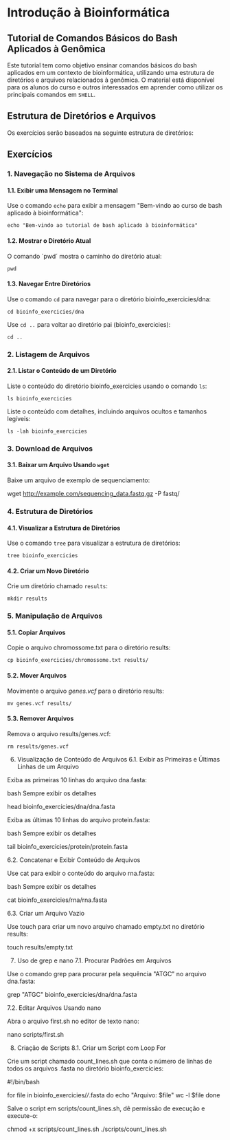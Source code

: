 # Introdução à Bioinformática



## Tutorial de Comandos Básicos do Bash Aplicados à Genômica 

Este tutorial tem como objetivo ensinar comandos básicos do bash aplicados em um contexto de bioinformática, utilizando uma estrutura de diretórios e arquivos relacionados à genômica.
O material está disponível para os alunos do curso e outros interessados em aprender como utilizar os princípais comandos em `SHELL`.

## Estrutura de Diretórios e Arquivos

Os exercícios serão baseados na seguinte estrutura de diretórios:


## Exercícios

### 1. Navegação no Sistema de Arquivos

#### 1.1. Exibir uma Mensagem no Terminal

Use o comando `echo` para exibir a mensagem "Bem-vindo ao curso de bash aplicado à bioinformática":

```
echo "Bem-vindo ao tutorial de bash aplicado à bioinformática"
```

#### 1.2. Mostrar o Diretório Atual

O comando ´pwd´ mostra o caminho do diretório atual:

```
pwd
```

#### 1.3. Navegar Entre Diretórios

Use o comando `cd` para navegar para o diretório bioinfo_exercicies/dna:

```
cd bioinfo_exercicies/dna
```

Use `cd ..` para voltar ao diretório pai (bioinfo_exercicies):

```
cd ..
```
### 2. Listagem de Arquivos
#### 2.1. Listar o Conteúdo de um Diretório

Liste o conteúdo do diretório bioinfo_exercicies usando o comando `ls`:

```
ls bioinfo_exercicies
```

Liste o conteúdo com detalhes, incluindo arquivos ocultos e tamanhos legíveis:

```
ls -lah bioinfo_exercicies
```

### 3. Download de Arquivos
#### 3.1. Baixar um Arquivo Usando `wget`

Baixe um arquivo de exemplo de sequenciamento:


wget http://example.com/sequencing_data.fastq.gz -P fastq/

### 4. Estrutura de Diretórios
#### 4.1. Visualizar a Estrutura de Diretórios

Use o comando `tree` para visualizar a estrutura de diretórios:

```
tree bioinfo_exercicies
```

#### 4.2. Criar um Novo Diretório

Crie um diretório chamado `results`:

```
mkdir results
```

### 5. Manipulação de Arquivos
#### 5.1. Copiar Arquivos

Copie o arquivo chromossome.txt para o diretório results:

```
cp bioinfo_exercicies/chromossome.txt results/
```

#### 5.2. Mover Arquivos

Movimente o arquivo *genes.vcf* para o diretório results:

```
mv genes.vcf results/
```

#### 5.3. Remover Arquivos

Remova o arquivo results/genes.vcf:

```
rm results/genes.vcf
```
6. Visualização de Conteúdo de Arquivos
6.1. Exibir as Primeiras e Últimas Linhas de um Arquivo

Exiba as primeiras 10 linhas do arquivo dna.fasta:

bash
Sempre exibir os detalhes

head bioinfo_exercicies/dna/dna.fasta

Exiba as últimas 10 linhas do arquivo protein.fasta:

bash
Sempre exibir os detalhes

tail bioinfo_exercicies/protein/protein.fasta

6.2. Concatenar e Exibir Conteúdo de Arquivos

Use cat para exibir o conteúdo do arquivo rna.fasta:

bash
Sempre exibir os detalhes

cat bioinfo_exercicies/rna/rna.fasta

6.3. Criar um Arquivo Vazio

Use touch para criar um novo arquivo chamado empty.txt no diretório results:


touch results/empty.txt

7. Uso de grep e nano
7.1. Procurar Padrões em Arquivos

Use o comando grep para procurar pela sequência "ATGC" no arquivo dna.fasta:


grep "ATGC" bioinfo_exercicies/dna/dna.fasta

7.2. Editar Arquivos Usando nano

Abra o arquivo first.sh no editor de texto nano:


nano scripts/first.sh

8. Criação de Scripts
8.1. Criar um Script com Loop For

Crie um script chamado count_lines.sh que conta o número de linhas de todos os arquivos .fasta no diretório bioinfo_exercicies:


#!/bin/bash

for file in bioinfo_exercicies/*/*.fasta
do
  echo "Arquivo: $file"
  wc -l $file
done

Salve o script em scripts/count_lines.sh, dê permissão de execução e execute-o:


chmod +x scripts/count_lines.sh
./scripts/count_lines.sh


